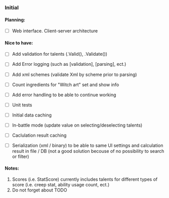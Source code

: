 ### Initial


#### Planning:

- [ ] Web interface. Client-server architecture

#### Nice to have:

- [ ] Add validation for talents (.Valid(), .Validate())
- [ ] Add Error logging (such as [validation], [parsing], ect.)
- [ ] Add xml schemes (validate Xml by scheme prior to parsing)
- [ ] Count ingredients for "Witch art" set and show info
- [ ] Add error handling to be able to continue working
- [ ] Unit tests
- [ ] Initial data caching 
- [ ] In-battle mode (update value on selecting/deselecting talents)
- [ ] Caclulation result caching
- [ ] Serialization (xml / binary) to be able to same UI settings and calculation result in file / DB (not a good solution becouse of no possibility to search or filter)


#### Notes:

1. Scores (i.e. StatScore) currently includes talents for different types of score (i.e. creep stat, ability usage count, ect.)
2. Do not forget about TODO
